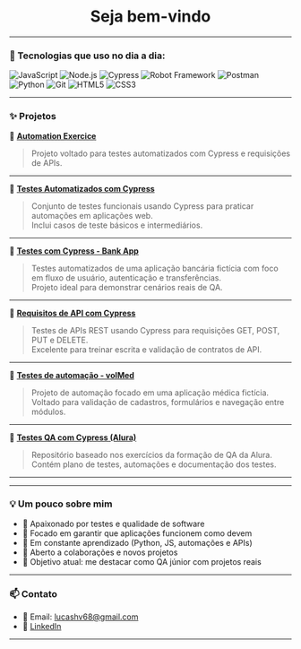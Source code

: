 <h1 align="center"> Seja bem-vindo </h1>

---

### 🚀 Tecnologias que uso no dia a dia:

![JavaScript](https://img.shields.io/badge/-JavaScript-black?style=flat-square&logo=javascript)
![Node.js](https://img.shields.io/badge/-Node.js-black?style=flat-square&logo=node.js)
![Cypress](https://img.shields.io/badge/-Cypress-black?style=flat-square&logo=cypress)
![Robot Framework](https://img.shields.io/badge/-Robot_Framework-black?style=flat-square)
![Postman](https://img.shields.io/badge/-Postman-black?style=flat-square&logo=postman)
![Python](https://img.shields.io/badge/-Python-black?style=flat-square&logo=python)
![Git](https://img.shields.io/badge/-Git-black?style=flat-square&logo=git)
![HTML5](https://img.shields.io/badge/-HTML5-black?style=flat-square&logo=html5)
![CSS3](https://img.shields.io/badge/-CSS3-black?style=flat-square&logo=css3)

---

### ✨ Projetos 

🔹 **[Automation Exercice](https://github.com/lucashv68/atuomation_Exercice.cy.js)**  
> Projeto voltado para testes automatizados com Cypress e requisições de APIs.  


---

🔹 **[Testes Automatizados com Cypress](https://github.com/lucashv68/testes-automatizado-cy)**  
> Conjunto de testes funcionais usando Cypress para praticar automações em aplicações web.  
> Inclui casos de teste básicos e intermediários.

---

🔹 **[Testes com Cypress - Bank App](https://github.com/lucashv68/Testes-com-cypress-Bank)**  
> Testes automatizados de uma aplicação bancária fictícia com foco em fluxo de usuário, autenticação e transferências.  
> Projeto ideal para demonstrar cenários reais de QA.

---

🔹 **[Requisitos de API com Cypress](https://github.com/lucashv68/Requisi-es-API-CY)**  
> Testes de APIs REST usando Cypress para requisições GET, POST, PUT e DELETE.  
> Excelente para treinar escrita e validação de contratos de API.

---

🔹 **[Testes de automação - volMed](https://github.com/lucashv68/volMed-automation-tests)**  
> Projeto de automação focado em uma aplicação médica fictícia.  
> Voltado para validação de cadastros, formulários e navegação entre módulos.

---

🔹 **[Testes QA com Cypress (Alura)](https://github.com/lucashv68/Testes-de-Automa-o-com-Cypress)**  
> Repositório baseado nos exercícios da formação de QA da Alura.  
> Contém plano de testes, automações e documentação dos testes.

---



---

### 💡 Um pouco sobre mim

- 🔎 Apaixonado por testes e qualidade de software
- 🔬 Focado em garantir que aplicações funcionem como devem
- 💬 Em constante aprendizado (Python, JS, automações e APIs)
- 🤝 Aberto a colaborações e novos projetos
- 🎯 Objetivo atual: me destacar como QA júnior com projetos reais

---

### 📫 Contato

- 📧 Email: lucashv68@gmail.com  
- 🔗 [LinkedIn](https://www.linkedin.com/in/lucas-henrique-a68098236/)

---
